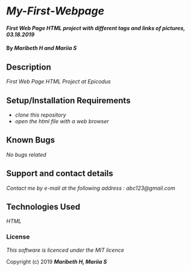 # _My-First-Webpage_

#### _First Web Page HTML project with different tags and links of pictures, 03.18.2019_

#### By _**Maribeth H and Mariia S**_

## Description

_First Web Page HTML Project at Epicodus_

## Setup/Installation Requirements

* _clone this repository_
* _open the html file with a web browser_

## Known Bugs

_No bugs related_

## Support and contact details

_Contact me by e-mail at the following address : abc123@gmail.com_

## Technologies Used

_HTML_

### License

*This software is licenced under the MIT licence*

Copyright (c) 2019 **_Maribeth H, Mariia S_**
